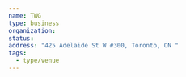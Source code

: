 ```yaml
---
name: TWG
type: business
organization:
status:
address: "425 Adelaide St W #300, Toronto, ON "
tags:
  - type/venue
---
```

